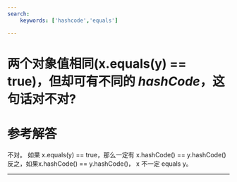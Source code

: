 ```yaml
---
search:
    keywords: ['hashcode','equals']

---
```





# 两个对象值相同\(x.equals\(y\) == true\)，但却可有不同的 _hashCode_，这句话对不对?

# 参考解答

不对。
如果 x.equals(y) == true，那么一定有 x.hashCode() == y.hashCode()
反之，如果x.hashCode() == y.hashCode()， x 不一定 equals y。 

---


